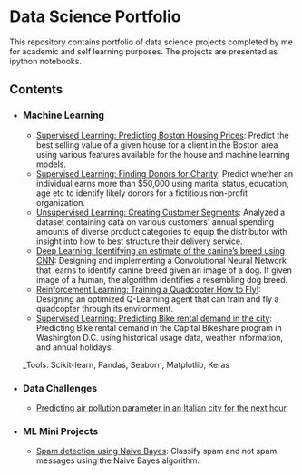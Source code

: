 # Data Science Portfolio
This repository contains portfolio of data science projects completed by me for academic and self learning purposes. The projects are presented as ipython notebooks.

## Contents

- ### Machine Learning

     - [Supervised Learning: Predicting Boston Housing Prices](https://github.com/akshayarane/data_science_portfolio/tree/master/boston_housing/boston_housing.ipynb): Predict the best selling value of a given house for a client in the Boston area using various features available for the house and machine learning models.
     - [Supervised Learning: Finding Donors for Charity](https://github.com/akshayarane/data_science_portfolio/tree/master/finding_donors/finding_donors.ipynb): Predict whether an individual earns more than $50,000 using marital status, education, age etc to identify likely donors for a fictitious non-profit organization.
     - [Unsupervised Learning: Creating Customer Segments](https://github.com/akshayarane/data_science_portfolio/tree/master/customer_segments/customer_segments.ipynb): Analyzed a dataset containing data on various customers' annual spending amounts of diverse product categories to equip the distributor with insight into how to best structure their delivery service.
     - [Deep Learning: Identifying an estimate of the canine’s breed using CNN](https://github.com/akshayarane/data_science_portfolio/tree/master/dog-project/dog_app.ipynb): Designing and implementing a Convolutional Neural Network that learns to identify canine breed given an image of a dog. If given image of a human, the algorithm identifies a resembling dog breed.
     - [Reinforcement Learning: Training a Quadcopter How to Fly!](https://github.com/akshayarane/data_science_portfolio/tree/master/RL-Quadcopter-2/Quadcopter_Project.ipynb): Designing an optimized Q-Learning agent that can train and fly a quadcopter through its environment.
     - [Supervised Learning: Predicting Bike rental demand in the city](https://github.com/akshayarane/data_science_portfolio/tree/master/bike-share/project_report.pdf): Predicting Bike rental demand in the Capital Bikeshare program in Washington D.C. using historical usage data, weather information, and annual holidays.
 
     _Tools: Scikit-learn, Pandas, Seaborn, Matplotlib, Keras


- ### Data Challenges

     - [Predicting air pollution parameter in an Italian city for the next hour](https://github.com/akshayarane/data_science_portfolio/blob/master/Data_challenges/air_pollution.ipynb)


-  ### ML Mini Projects

      - [Spam detection using Naive Bayes](https://github.com/akshayarane/data_science_portfolio/blob/master/ML_mini_projects/sms_spam.ipynb): Classify spam and not spam messages using the Naive Bayes algorithm.
